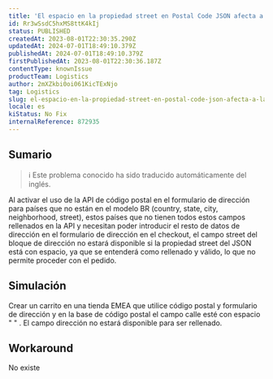 ```yaml
---
title: 'El espacio en la propiedad street en Postal Code JSON afecta a la visualización del campo de dirección en la caja'
id: Rr3wSsdC5hxMS8ttK4kIj
status: PUBLISHED
createdAt: 2023-08-01T22:30:35.290Z
updatedAt: 2024-07-01T18:49:10.379Z
publishedAt: 2024-07-01T18:49:10.379Z
firstPublishedAt: 2023-08-01T22:30:36.187Z
contentType: knownIssue
productTeam: Logistics
author: 2mXZkbi0oi061KicTExNjo
tag: Logistics
slug: el-espacio-en-la-propiedad-street-en-postal-code-json-afecta-a-la-visualizacion-del-campo-de-direccion-en-la-caja
locale: es
kiStatus: No Fix
internalReference: 872935
---
```


## Sumario

>ℹ️ Este problema conocido ha sido traducido automáticamente del inglés.


Al activar el uso de la API de código postal en el formulario de dirección para países que no están en el modelo BR (country, state, city, neighborhood, street), estos países que no tienen todos estos campos rellenados en la API y necesitan poder introducir el resto de datos de dirección en el formulario de dirección en el checkout, el campo street del bloque de dirección no estará disponible si la propiedad street del JSON está con espacio, ya que se entenderá como rellenado y válido, lo que no permite proceder con el pedido.



##

## Simulación


Crear un carrito en una tienda EMEA que utilice código postal y formulario de dirección y en la base de código postal el campo calle esté con espacio " " .
El campo dirección no estará disponible para ser rellenado.



## Workaround


No existe





